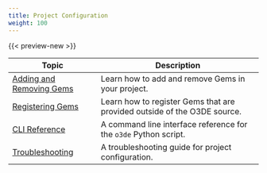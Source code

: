```yaml
---
title: Project Configuration
weight: 100
---
```


{{< preview-new >}}

| Topic | Description |
| - | - | 
| [Adding and Removing Gems](add-remove-gems/) | Learn how to add and remove Gems in your project. | 
| [Registering Gems](register-gems/) | Learn how to register Gems that are provided outside of the O3DE source. | 
| [CLI Reference](cli-reference.md) | A command line interface reference for the `o3de` Python script. 
| [Troubleshooting](troubleshooting/) | A troubleshooting guide for project configuration. |
